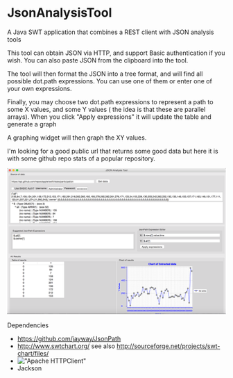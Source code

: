 # JsonAnalysisTool
A Java SWT application that combines a REST client with JSON analysis tools

This tool can obtain JSON via HTTP, and support Basic authentication if you wish.  You can also paste JSON from the clipboard into the tool.

The tool will then format the JSON into a tree format, and will find all possible dot.path expressions.  You can use one of them or enter one of your own expressions.

Finally, you may choose two dot.path expressions to represent a path to some X values, and some Y values ( the idea is that these are parallel arrays).  When you click "Apply expressions" it will update the table and generate a graph

A graphing widget will then graph the XY values.

I'm looking for a good public url that returns some good data but here it is with some github repo stats of a popular repository. 

![A screen shot](/screenshots/JsonAnalysisToolScreenShot.png?raw=true "Screen shot")

Dependencies

- https://github.com/jayway/JsonPath
- http://www.swtchart.org/ see also http://sourceforge.net/projects/swt-chart/files/
- !["Apache HTTPClient"](https://hc.apache.org/downloads.cgi "Apache HTTPClient")
- Jackson


